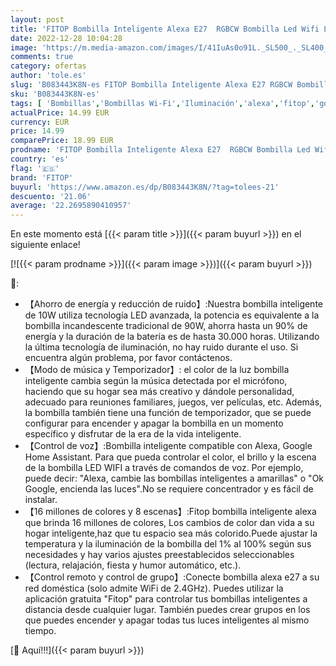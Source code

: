 ```yaml
---
layout: post
title: 'FITOP Bombilla Inteligente Alexa E27  RGBCW Bombilla Led Wifi Lámpara 9W Equivalente 80W  Compatible con Alexa Google Home Siri  2700-6500K Luz Inteligente Bombilla  2 Paquete'
date: 2022-12-28 10:04:28
image: 'https://m.media-amazon.com/images/I/41IuAs0o91L._SL500_._SL400_.jpg'
comments: true
category: ofertas
author: 'tole.es'
slug: 'B083443K8N-es FITOP Bombilla Inteligente Alexa E27 RGBCW Bombilla Led...'
sku: 'B083443K8N-es'
tags: [ 'Bombillas','Bombillas Wi-Fi','Iluminación','alexa','fitop','google','home','🇪🇸', ]
actualPrice: 14.99 EUR
currency: EUR
price: 14.99
comparePrice: 18.99 EUR
prodname: 'FITOP Bombilla Inteligente Alexa E27  RGBCW Bombilla Led Wifi Lámpara 9W Equivalente 80W  Compatible con Alexa Google Home Siri  2700-6500K Luz Inteligente Bombilla  2 Paquete'
country: 'es'
flag: '🇪🇸'
brand: 'FITOP'
buyurl: 'https://www.amazon.es/dp/B083443K8N/?tag=tolees-21'
descuento: '21.06'
average: '22.2695890410957'
---
```


En este momento está [{{< param title >}}]({{< param buyurl >}}) en el siguiente enlace!

[![{{< param prodname >}}]({{< param image >}})]({{< param buyurl >}})

🔎:

- 【Ahorro de energía y reducción de ruido】:Nuestra bombilla inteligente de 10W utiliza tecnología LED avanzada, la potencia es equivalente a la bombilla incandescente tradicional de 90W, ahorra hasta un 90% de energía y la duración de la batería es de hasta 30.000 horas. Utilizando la última tecnología de iluminación, no hay ruido durante el uso. Si encuentra algún problema, por favor contáctenos.
- 【Modo de música y Temporizador】: el color de la luz bombilla inteligente cambia según la música detectada por el micrófono, haciendo que su hogar sea más creativo y dándole personalidad, adecuado para reuniones familiares, juegos, ver películas, etc. Además, la bombilla también tiene una función de temporizador, que se puede configurar para encender y apagar la bombilla en un momento específico y disfrutar de la era de la vida inteligente.
- 【Control de voz】:Bombilla inteligente compatible con Alexa, Google Home Assistant. Para que pueda controlar el color, el brillo y la escena de la bombilla LED WIFI a través de comandos de voz. Por ejemplo, puede decir: "Alexa, cambie las bombillas inteligentes a amarillas" o "Ok Google, encienda las luces".No se requiere concentrador y es fácil de instalar.
- 【16 millones de colores y 8 escenas】:Fitop bombilla inteligente alexa que brinda 16 millones de colores, Los cambios de color dan vida a su hogar inteligente,haz que tu espacio sea más colorido.Puede ajustar la temperatura y la iluminación de la bombilla del 1% al 100% según sus necesidades y hay varios ajustes preestablecidos seleccionables (lectura, relajación, fiesta y humor automático, etc.).
- 【Control remoto y control de grupo】:Conecte bombilla alexa e27 a su red doméstica (solo admite WiFi de 2.4GHz). Puedes utilizar la aplicación gratuita "Fitop" para controlar tus bombillas inteligentes a distancia desde cualquier lugar. También puedes crear grupos en los que puedes encender y apagar todas tus luces inteligentes al mismo tiempo.

[🛒 Aquí!!!]({{< param buyurl >}})

